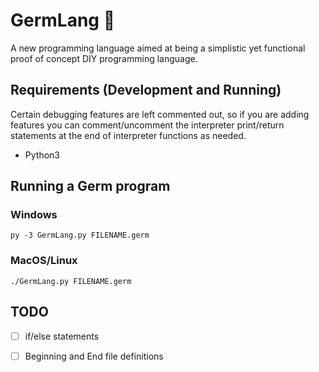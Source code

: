 # GermLang :construction:
A new programming language aimed at being a simplistic yet functional proof of concept DIY programming language.

## Requirements (Development and Running)

Certain debugging features are left commented out, so if you are adding features you can comment/uncomment the interpreter print/return statements at the end of interpreter functions as needed.

- Python3

## Running a Germ program
### Windows

`py -3 GermLang.py FILENAME.germ`

### MacOS/Linux

`./GermLang.py FILENAME.germ`


## TODO

- [ ] if/else statements
- [ ] Beginning and End file definitions


